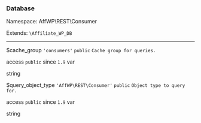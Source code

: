 ### Database

Namespace: AffWP\REST\Consumer

Extends: `\Affiliate_WP_DB`

----


$cache_group
`'consumers'` `public` `Cache group for queries.` 


access
`public` 
since
`1.9` 
var

string


$query_object_type
`'AffWP\REST\Consumer'` `public` `Object type to query for.` 


access
`public` 
since
`1.9` 
var

string

